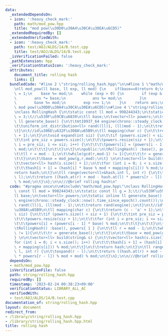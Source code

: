 ```yaml
---
data:
  _extendedDependsOn:
  - icon: ':heavy_check_mark:'
    path: math/mod_pow.hpp
    title: "mod pow(\u30D0\u30A4\u30CA\u30EA\u6CD5)"
  _extendedRequiredBy: []
  _extendedVerifiedWith:
  - icon: ':heavy_check_mark:'
    path: test/AOJ/ALDS/14/B.test.cpp
    title: test/AOJ/ALDS/14/B.test.cpp
  _isVerificationFailed: false
  _pathExtension: hpp
  _verificationStatusIcon: ':heavy_check_mark:'
  attributes:
    document_title: rolling hash
    links: []
  bundledCode: "#line 2 \"string/rolling_hash.hpp\"\n\n#line 1 \"math/mod_pow.hpp\"\
    \nll mod_pow(ll base, ll exp, ll mod) {\n    if(base==0)return 0;\n    ll ans\
    \ = 1;\n    base %= mod;\n    while (exp > 0) {\n        if (exp & 1) {\n    \
    \        ans *= base;\n            ans %= mod;\n        }\n        base *= base;\n\
    \        base %= mod;\n        exp >>= 1;\n    }\n    return ans;\n}\n///@brief\
    \ mod pow(\u30D0\u30A4\u30CA\u30EA\u6CD5)\n#line 4 \"string/rolling_hash.hpp\"\
    \nclass RollingHash {\n\tstatic const ll mod = 998244343;\n\tstatic const ll g\
    \ = 3;\t//\u539F\u59CB\u6839\n\tll base;\n\tvector<ll> powers;\n\tstatic inline\
    \ ll generate_base() {\n\t\tmt19937_64 engine(chrono::steady_clock::now().time_since_epoch().count());\n\
    \t\tuniform_int_distribution<ll> rand((ll)1, (ll)mod - 1);\n\t\treturn rand(engine);\n\
    \t}\n\t//id\u306E\u632F\u308A\u65B9\n\tll mapping(char c) {\n\t\treturn (c - 'a'\
    \ + 1);\n\t}\n\tvoid expand(int siz) {\n\t\tif (powers.size() < siz + 1) {\n\t\
    \t\tint pre_siz = powers.size();\n\t\t\tpowers.resize(siz + 1);\n\t\t\tfor (int\
    \ i = pre_siz; i <= siz; i++) {\n\t\t\t\tpowers[i] = (powers[i - 1] * base) %\
    \ mod;\n\t\t\t}\n\t\t}\n\t}\n\npublic:\n\tRollingHash() :base(), powers{ 1 } {\n\
    \t\tll r = mod - 1;\n\t\twhile(gcd(r,mod-1) != 1){\n\t\t\tr = generate_base();\n\
    \t\t}\n\n\t\tbase = mod_pow(g,r,mod);\n\t} \n\n\tvector<ll> build(string& s) {\n\
    \t\tvector<ll> hash(s.size() + 1);\n\t\tfor (int i = 0; i < s.size(); i++) {\n\
    \t\t\thash[i + 1] = (hash[i] * base % mod + mapping(s[i])) % mod;\n\t\t}\n\t\t\
    return hash;\n\t}\n\tll range(vector<ll>&hash,int l, int r) {\n\t\texpand(r -\
    \ l);\n\t\treturn ((hash.at(r) + mod - hash.at(l) * powers[r - l]) % mod + mod)\
    \ % mod;\n\t}\n};\n\n///@brief rolling hash\n"
  code: "#pragma once\n\n#include\"math/mod_pow.hpp\"\nclass RollingHash {\n\tstatic\
    \ const ll mod = 998244343;\n\tstatic const ll g = 3;\t//\u539F\u59CB\u6839\n\t\
    ll base;\n\tvector<ll> powers;\n\tstatic inline ll generate_base() {\n\t\tmt19937_64\
    \ engine(chrono::steady_clock::now().time_since_epoch().count());\n\t\tuniform_int_distribution<ll>\
    \ rand((ll)1, (ll)mod - 1);\n\t\treturn rand(engine);\n\t}\n\t//id\u306E\u632F\
    \u308A\u65B9\n\tll mapping(char c) {\n\t\treturn (c - 'a' + 1);\n\t}\n\tvoid expand(int\
    \ siz) {\n\t\tif (powers.size() < siz + 1) {\n\t\t\tint pre_siz = powers.size();\n\
    \t\t\tpowers.resize(siz + 1);\n\t\t\tfor (int i = pre_siz; i <= siz; i++) {\n\t\
    \t\t\tpowers[i] = (powers[i - 1] * base) % mod;\n\t\t\t}\n\t\t}\n\t}\n\npublic:\n\
    \tRollingHash() :base(), powers{ 1 } {\n\t\tll r = mod - 1;\n\t\twhile(gcd(r,mod-1)\
    \ != 1){\n\t\t\tr = generate_base();\n\t\t}\n\n\t\tbase = mod_pow(g,r,mod);\n\t\
    } \n\n\tvector<ll> build(string& s) {\n\t\tvector<ll> hash(s.size() + 1);\n\t\t\
    for (int i = 0; i < s.size(); i++) {\n\t\t\thash[i + 1] = (hash[i] * base % mod\
    \ + mapping(s[i])) % mod;\n\t\t}\n\t\treturn hash;\n\t}\n\tll range(vector<ll>&hash,int\
    \ l, int r) {\n\t\texpand(r - l);\n\t\treturn ((hash.at(r) + mod - hash.at(l)\
    \ * powers[r - l]) % mod + mod) % mod;\n\t}\n};\n\n///@brief rolling hash"
  dependsOn:
  - math/mod_pow.hpp
  isVerificationFile: false
  path: string/rolling_hash.hpp
  requiredBy: []
  timestamp: '2023-02-24 00:38:23+09:00'
  verificationStatus: LIBRARY_ALL_AC
  verifiedWith:
  - test/AOJ/ALDS/14/B.test.cpp
documentation_of: string/rolling_hash.hpp
layout: document
redirect_from:
- /library/string/rolling_hash.hpp
- /library/string/rolling_hash.hpp.html
title: rolling hash
---
```


